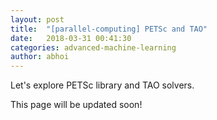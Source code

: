 ```yaml
---
layout: post
title:  "[parallel-computing] PETSc and TAO"
date:   2018-03-31 00:41:30
categories: advanced-machine-learning
author: abhoi
---
```


Let's explore PETSc library and TAO solvers.

This page will be updated soon!
